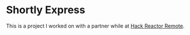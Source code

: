 # Shortly Express

This is a project I worked on with a partner while at [Hack Reactor Remote](http://www.hackreactor.com/remote/).
